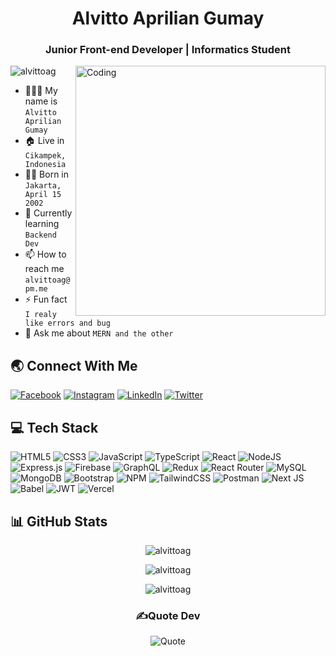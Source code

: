 <h1 align="center">Alvitto Aprilian Gumay</h1>
<h3 align="center">Junior Front-end Developer | Informatics Student</h3>
<img align="right" alt="Coding" width="400" src="https://imgs.search.brave.com/FrOhz6OSIWnq4YHmHKUaqDJyfb_r_9qhlgapHALPk-Q/rs:fit:680:428:1/g:ce/aHR0cHM6Ly9pLnBp/bmltZy5jb20vb3Jp/Z2luYWxzLzU0L2Uz/LzdkLzU0ZTM3ZDgw/NzRlYmNkZTFkOTZj/NzdkN2IyYTdmMzEw/LmdpZg.gif">


<p align="left"> <img src="https://komarev.com/ghpvc/?username=alvittoag&label=Profile%20views&color=0e75b6&style=flat" alt="alvittoag" /> </p>


- 👨🏻‍💼 My name is `Alvitto Aprilian Gumay`
- 🏠 Live in `Cikampek, Indonesia`
- 👶🏻 Born in `Jakarta, April 15 2002`
- 🌟 Currently learning `Backend Dev` 
- 📫 How to reach me `alvittoag@pm.me`
- ⚡ Fun fact `I realy like errors and bug`
- 💬 Ask me about `MERN and the other`

## 🌏 Connect With Me
[![Facebook](https://img.shields.io/badge/Facebook-%231877F2.svg?logo=Facebook&logoColor=white)](https://facebook.com/alvittoag) [![Instagram](https://img.shields.io/badge/Instagram-%23E4405F.svg?logo=Instagram&logoColor=white)](https://instagram.com/alvittoag) [![LinkedIn](https://img.shields.io/badge/LinkedIn-%230077B5.svg?logo=linkedin&logoColor=white)](https://linkedin.com/in/alvittoag) [![Twitter](https://img.shields.io/badge/Twitter-%231DA1F2.svg?logo=Twitter&logoColor=white)](https://twitter.com/alvitto_id) 



## 💻 Tech Stack
![HTML5](https://img.shields.io/badge/html5-%23E34F26.svg?style=for-the-badge&logo=html5&logoColor=white) ![CSS3](https://img.shields.io/badge/css3-%231572B6.svg?style=for-the-badge&logo=css3&logoColor=white) ![JavaScript](https://img.shields.io/badge/javascript-%23323330.svg?style=for-the-badge&logo=javascript&logoColor=%23F7DF1E) ![TypeScript](https://img.shields.io/badge/typescript-%23007ACC.svg?style=for-the-badge&logo=typescript&logoColor=white) ![React](https://img.shields.io/badge/react-%2320232a.svg?style=for-the-badge&logo=react&logoColor=%2361DAFB) ![NodeJS](https://img.shields.io/badge/node.js-6DA55F?style=for-the-badge&logo=node.js&logoColor=white) ![Express.js](https://img.shields.io/badge/express.js-%23404d59.svg?style=for-the-badge&logo=express&logoColor=%2361DAFB) ![Firebase](https://img.shields.io/badge/firebase-%23039BE5.svg?style=for-the-badge&logo=firebase) ![GraphQL](https://img.shields.io/badge/-GraphQL-E10098?style=for-the-badge&logo=graphql&logoColor=white) ![Redux](https://img.shields.io/badge/redux-%23593d88.svg?style=for-the-badge&logo=redux&logoColor=white) ![React Router](https://img.shields.io/badge/React_Router-CA4245?style=for-the-badge&logo=react-router&logoColor=white) ![MySQL](https://img.shields.io/badge/mysql-%2300f.svg?style=for-the-badge&logo=mysql&logoColor=white) ![MongoDB](https://img.shields.io/badge/MongoDB-%234ea94b.svg?style=for-the-badge&logo=mongodb&logoColor=white) ![Bootstrap](https://img.shields.io/badge/bootstrap-%23563D7C.svg?style=for-the-badge&logo=bootstrap&logoColor=white) ![NPM](https://img.shields.io/badge/NPM-%23000000.svg?style=for-the-badge&logo=npm&logoColor=white) ![TailwindCSS](https://img.shields.io/badge/tailwindcss-%2338B2AC.svg?style=for-the-badge&logo=tailwind-css&logoColor=white) ![Postman](https://img.shields.io/badge/Postman-FF6C37?style=for-the-badge&logo=postman&logoColor=white) ![Next JS](https://img.shields.io/badge/Next-black?style=for-the-badge&logo=next.js&logoColor=white) ![Babel](https://img.shields.io/badge/Babel-F9DC3e?style=for-the-badge&logo=babel&logoColor=black) ![JWT](https://img.shields.io/badge/JWT-black?style=for-the-badge&logo=JSON%20web%20tokens) ![Vercel](https://img.shields.io/badge/vercel-%23000000.svg?style=for-the-badge&logo=vercel&logoColor=white)

## 📊 GitHub Stats
<p align="center"><img align="center" src="https://github-readme-stats.vercel.app/api/top-langs?username=alvittoag&show_icons=true&locale=en&layout=compact" alt="alvittoag" /></p>

<p align="center"><img align="center" src="https://github-readme-stats.vercel.app/api?username=alvittoag&show_icons=true&locale=en" alt="alvittoag" /></p>

<p align="center"><img align="center" src="https://github-readme-streak-stats.herokuapp.com/?user=alvittoag&" alt="alvittoag" /></p>


<div align="center">
  
### ✍️Quote Dev
![Quote](https://github-readme-quotes.herokuapp.com/quote?theme=cobalt&animation=grow_out_in&layout=default&font=default)
  
 </div>

